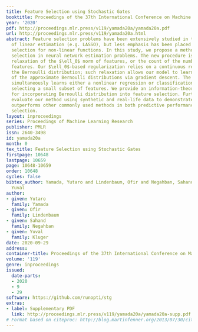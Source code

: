 ```yaml
---
title: Feature Selection using Stochastic Gates
booktitle: Proceedings of the 37th International Conference on Machine Learning
year: '2020'
pdf: http://proceedings.mlr.press/v119/yamada20a/yamada20a.pdf
url: http://proceedings.mlr.press/v119/yamada20a.html
abstract: Feature selection problems have been extensively studied in the setting
  of linear estimation (e.g. LASSO), but less emphasis has been placed on feature
  selection for non-linear functions. In this study, we propose a method for feature
  selection in neural network estimation problems. The new procedure is based on probabilistic
  relaxation of the $\ell_0$ norm of features, or the count of the number of selected
  features. Our $\ell_0$-based regularization relies on a continuous relaxation of
  the Bernoulli distribution; such relaxation allows our model to learn the parameters
  of the approximate Bernoulli distributions via gradient descent. The proposed framework
  simultaneously learns either a nonlinear regression or classification function while
  selecting a small subset of features. We provide an information-theoretic justification
  for incorporating Bernoulli distribution into feature selection. Furthermore, we
  evaluate our method using synthetic and real-life data to demonstrate that our approach
  outperforms other commonly used methods in both predictive performance and feature
  selection.
layout: inproceedings
series: Proceedings of Machine Learning Research
publisher: PMLR
issn: 2640-3498
id: yamada20a
month: 0
tex_title: Feature Selection using Stochastic Gates
firstpage: 10648
lastpage: 10659
page: 10648-10659
order: 10648
cycles: false
bibtex_author: Yamada, Yutaro and Lindenbaum, Ofir and Negahban, Sahand and Kluger,
  Yuval
author:
- given: Yutaro
  family: Yamada
- given: Ofir
  family: Lindenbaum
- given: Sahand
  family: Negahban
- given: Yuval
  family: Kluger
date: 2020-09-29
address: 
container-title: Proceedings of the 37th International Conference on Machine Learning
volume: '119'
genre: inproceedings
issued:
  date-parts:
  - 2020
  - 9
  - 29
software: https://github.com/runopti/stg
extras:
- label: Supplementary PDF
  link: http://proceedings.mlr.press/v119/yamada20a/yamada20a-supp.pdf
# Format based on citeproc: http://blog.martinfenner.org/2013/07/30/citeproc-yaml-for-bibliographies/
---
```

